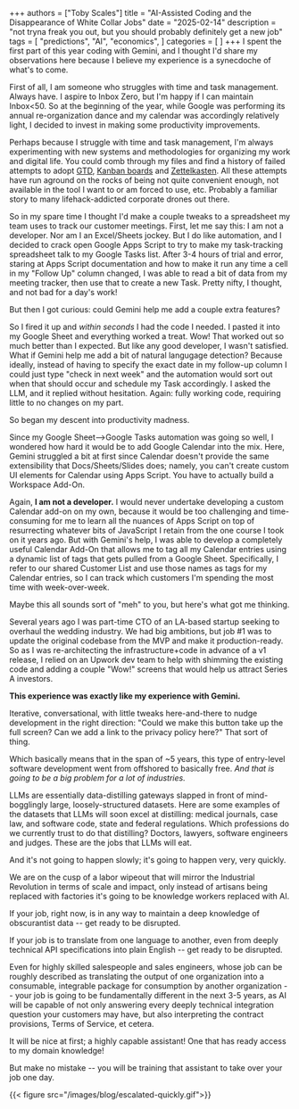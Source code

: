 +++
authors = ["Toby Scales"]
title = "AI-Assisted Coding and the Disappearance of White Collar Jobs"
date = "2025-02-14"
description = "not tryna freak you out, but you should probably definitely get a new job"
tags = [
    "predictions",
    "AI",
    "economics",
]
categories = [
]
+++
I spent the first part of this year coding with Gemini, and I thought I'd share my observations here because I believe my experience is a synecdoche of what's to come. 

First of all, I am someone who struggles with time and task management. Always have. I aspire to Inbox Zero, but I'm happy if I can maintain Inbox<50. So at the beginning of the year, while Google was performing its annual re-organization dance and my calendar was accordingly relatively light, I decided to invest in making some productivity improvements.

Perhaps because I struggle with time and task management, I'm always experimenting with new systems and methodologies for organizing my work and digital life. You could comb through my files and find a history of failed attempts to adopt [GTD](https://gettingthingsdone.com/), [Kanban boards](https://kanbantool.com/kanban-board) and [Zettelkasten](https://zettelkasten.de/overview/). All these attempts have run aground on the rocks of being not quite convenient enough, not available in the tool I want to or am forced to use, etc. Probably a familiar story to many lifehack-addicted corporate drones out there.

So in my spare time I thought I'd make a couple tweaks to a spreadsheet my team uses to track our customer meetings. First, let me say this: I am not a developer. Nor am I an Excel/Sheets jockey. But I do like automation, and I decided to crack open Google Apps Script to try to make my task-tracking spreadsheet talk to my Google Tasks list. After 3-4 hours of trial and error, staring at Apps Script documentation and how to make it run any time a cell in my "Follow Up" column changed, I was able to read a bit of data from my meeting tracker, then use that to create a new Task. Pretty nifty, I thought, and not bad for a day's work!

But then I got curious: could Gemini help me add a couple extra features? 

So I fired it up and *within seconds* I had the code I needed. I pasted it into my Google Sheet and everything worked a treat. Wow! That worked out so much better than I expected. But like any good developer, I wasn't satisfied. What if Gemini help me add a bit of natural langugage detection? Because ideally, instead of having to specify the exact date in my follow-up column I could just type "check in next week" and the automation would sort out when that should occur and schedule my Task accordingly. I asked the LLM, and it replied without hesitation. Again: fully working code, requiring little to no changes on my part. 

So began my descent into productivity madness. 

Since my Google Sheet-->Google Tasks automation was going so well, I wondered how hard it would be to add Google Calendar into the mix. Here, Gemini struggled a bit at first since Calendar doesn't provide the same extensibility that Docs/Sheets/Slides does; namely, you can't create custom UI elements for Calendar using Apps Script. You have to actually build a Workspace Add-On.

Again, **I am not a developer.** I would never undertake developing a custom Calendar add-on on my own, because it would be too challenging and time-consuming for me to learn all the nuances of Apps Script on top of resurrecting whatever bits of JavaScript I retain from the one course I took on it years ago. But with Gemini's help, I was able to develop a completely useful Calendar Add-On that allows me to tag all my Calendar entries using a dynamic list of tags that gets pulled from a Google Sheet. Specifically, I refer to our shared Customer List and use those names as tags for my Calendar entries, so I can track which customers I'm spending the most time with week-over-week.

Maybe this all sounds sort of "meh" to you, but here's what got me thinking.

Several years ago I was part-time CTO of an LA-based startup seeking to overhaul the wedding industry. We had big ambitions, but job #1 was to update the original codebase from the MVP and make it production-ready. So as I was re-architecting the infrastructure+code in advance of a v1 release, I relied on an Upwork dev team to help with shimming the existing code and adding a couple "Wow!" screens that would help us attract Series A investors. 

**This experience was exactly like my experience with Gemini.**

Iterative, conversational, with little tweaks here-and-there to nudge development in the right direction: "Could we make this button take up the full screen? Can we add a link to the privacy policy here?" That sort of thing. 

Which basically means that in the span of ~5 years, this type of entry-level software development went from offshored to basically free. _And that is going to be a big problem for a lot of industries._

LLMs are essentially data-distilling gateways slapped in front of mind-bogglingly large, loosely-structured datasets. Here are some examples of the datasets that LLMs will soon excel at distilling: medical journals, case law, and software code, state and federal regulations. Which professions do we currently trust to do that distilling? Doctors, lawyers, software engineers and judges. These are the jobs that LLMs will eat. 

And it's not going to happen slowly; it's going to happen very, very quickly.

We are on the cusp of a labor wipeout that will mirror the Industrial Revolution in terms of scale and impact, only instead of artisans being replaced with factories it's going to be knowledge workers replaced with AI. 

If your job, right now, is in any way to maintain a deep knowledge of obscurantist data -- get ready to be disrupted.

If your job is to translate from one language to another, even from deeply technical API specifications into plain English -- get ready to be disrupted.

Even for highly skilled salespeople and sales engineers, whose job can be roughly described as translating the output of one organization into a consumable, integrable package for consumption by another organization -- your job is going to be fundamentally different in the next 3-5 years, as AI will be capable of not only answering every deeply technical integration question your customers may have, but also interpreting the contract provisions, Terms of Service, et cetera. 

It will be nice at first; a highly capable assistant! One that has ready access to my domain knowledge! 

But make no mistake -- you will be training that assistant to take over your job one day. 

{{< figure src="/images/blog/escalated-quickly.gif">}}
